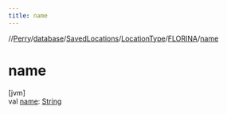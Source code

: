 ```yaml
---
title: name
---
```

//[Perry](../../../../../index.html)/[database](../../../index.html)/[SavedLocations](../../index.html)/[LocationType](../index.html)/[FLORINA](index.html)/[name](name.html)



# name



[jvm]\
val [name](name.html): [String](https://kotlinlang.org/api/latest/jvm/stdlib/kotlin/-string/index.html)




